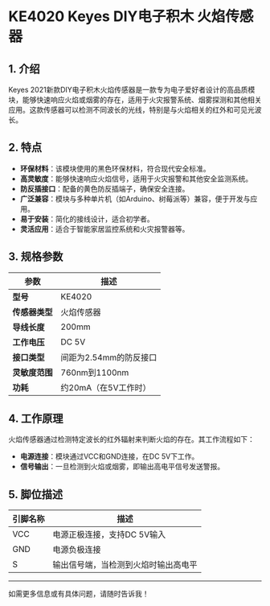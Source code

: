 
# KE4020 Keyes DIY电子积木 火焰传感器

## 1. 介绍

Keyes 2021新款DIY电子积木火焰传感器是一款专为电子爱好者设计的高品质模块，能够快速响应火焰或烟雾的存在，适用于火灾报警系统、烟雾探测和其他相关应用。这款传感器可以检测不同波长的光线，特别是与火焰相关的红外和可见光波长。

## 2. 特点

- **环保材料**：该模块使用的黑色环保材料，符合现代安全标准。
- **高灵敏度**：能够快速响应火焰信号，适用于火灾报警和其他安全监测系统。
- **防反插接口**：配备的黄色防反插端子，确保安全连接。
- **广泛兼容**：模块与多种单片机（如Arduino、树莓派等）兼容，便于开发与应用。
- **易于安装**：简化的接线设计，适合初学者。
- **灵活应用**：适合于智能家居监控系统和火灾报警器等。

## 3. 规格参数

| 参数          | 描述                   |
|---------------|-----------------------|
| **型号**      | KE4020                |
| **传感器类型**| 火焰传感器           |
| **导线长度**  | 200mm                 |
| **工作电压**  | DC 5V                 |
| **接口类型**  | 间距为2.54mm的防反接口 |
| **灵敏度范围**| 760nm到1100nm         |
| **功耗**      | 约20mA（在5V工作时）  |

## 4. 工作原理

火焰传感器通过检测特定波长的红外辐射来判断火焰的存在。其工作流程如下：

- **电源连接**：模块通过VCC和GND连接，在DC 5V下工作。
- **信号输出**：一旦检测到火焰或烟雾，即输出高电平信号发送警报。

## 5. 脚位描述

| 引脚名称 | 描述                            |
|----------|---------------------------------|
| VCC      | 电源正极连接，支持DC 5V输入   |
| GND      | 电源负极连接                    |
| S        | 输出信号端，当检测到火焰时输出高电平 |

---

如需更多信息或有具体问题，请随时告诉我！
